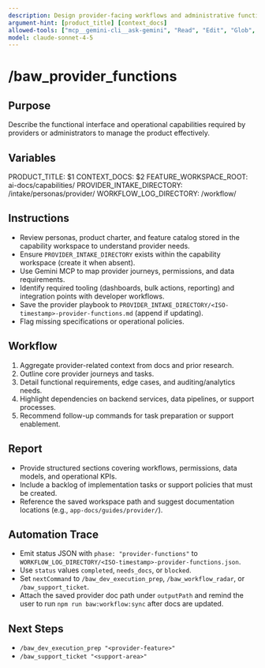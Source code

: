 ```yaml
---
description: Design provider-facing workflows and administrative functions
argument-hint: [product_title] [context_docs]
allowed-tools: ["mcp__gemini-cli__ask-gemini", "Read", "Edit", "Glob", "Grep", "MultiEdit", "Bash"]
model: claude-sonnet-4-5
---
```


# /baw_provider_functions

## Purpose
Describe the functional interface and operational capabilities required by providers or administrators to manage the product effectively.

## Variables
PRODUCT_TITLE: $1
CONTEXT_DOCS: $2
FEATURE_WORKSPACE_ROOT: ai-docs/capabilities/
PROVIDER_INTAKE_DIRECTORY: <feature-workspace>/intake/personas/provider/
WORKFLOW_LOG_DIRECTORY: <feature-workspace>/workflow/

## Instructions
- Review personas, product charter, and feature catalog stored in the capability workspace to understand provider needs.
- Ensure `PROVIDER_INTAKE_DIRECTORY` exists within the capability workspace (create it when absent).
- Use Gemini MCP to map provider journeys, permissions, and data requirements.
- Identify required tooling (dashboards, bulk actions, reporting) and integration points with developer workflows.
- Save the provider playbook to `PROVIDER_INTAKE_DIRECTORY/<ISO-timestamp>-provider-functions.md` (append if updating).
- Flag missing specifications or operational policies.

## Workflow
1. Aggregate provider-related context from docs and prior research.
2. Outline core provider journeys and tasks.
3. Detail functional requirements, edge cases, and auditing/analytics needs.
4. Highlight dependencies on backend services, data pipelines, or support processes.
5. Recommend follow-up commands for task preparation or support enablement.

## Report
- Provide structured sections covering workflows, permissions, data models, and operational KPIs.
- Include a backlog of implementation tasks or support policies that must be created.
- Reference the saved workspace path and suggest documentation locations (e.g., `app-docs/guides/provider/`).

## Automation Trace
- Emit status JSON with `phase: "provider-functions"` to `WORKFLOW_LOG_DIRECTORY/<ISO-timestamp>-provider-functions.json`.
- Use `status` values `completed`, `needs_docs`, or `blocked`.
- Set `nextCommand` to `/baw_dev_execution_prep`, `/baw_workflow_radar`, or `/baw_support_ticket`.
- Attach the saved provider doc path under `outputPath` and remind the user to run `npm run baw:workflow:sync` after docs are updated.

## Next Steps
- `/baw_dev_execution_prep "<provider-feature>"`
- `/baw_support_ticket "<support-area>"`
